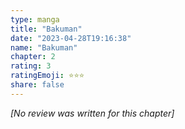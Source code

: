 ```yaml
---
type: manga
title: "Bakuman"
date: "2023-04-28T19:16:38"
name: "Bakuman"
chapter: 2
rating: 3
ratingEmoji: ⭐️⭐️⭐️
share: false
---
```


*[No review was written for this chapter]*
